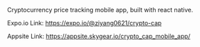 Cryptocurrency price tracking mobile app, built with react native.

Expo.io Link: https://expo.io/@ziyang0621/crypto-cap

Appsite Link: https://appsite.skygear.io/crypto_cap_mobile_app/
